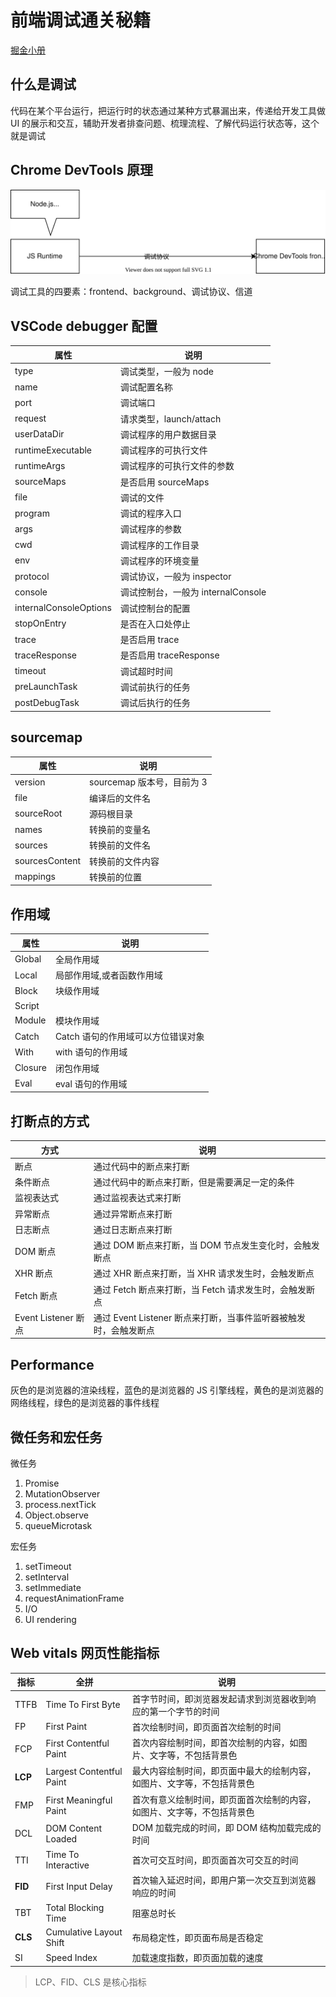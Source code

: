 # 前端调试通关秘籍

[掘金小册](https://juejin.cn/book/7070324244772716556)

## 什么是调试

代码在某个平台运行，把运行时的状态通过某种方式暴漏出来，传递给开发工具做 UI 的展示和交互，辅助开发者排查问题、梳理流程、了解代码运行状态等，这个就是调试

## Chrome DevTools 原理

![Chrome DevTools](../images/chrome-devtools.drawio.svg)

调试工具的四要素：frontend、background、调试协议、信道

## VSCode debugger 配置

| 属性                   | 说明                               |
| ---------------------- | ---------------------------------- |
| type                   | 调试类型，一般为 node              |
| name                   | 调试配置名称                       |
| port                   | 调试端口                           |
| request                | 请求类型，launch/attach            |
| userDataDir            | 调试程序的用户数据目录             |
| runtimeExecutable      | 调试程序的可执行文件               |
| runtimeArgs            | 调试程序的可执行文件的参数         |
| sourceMaps             | 是否启用 sourceMaps                |
| file                   | 调试的文件                         |
| program                | 调试的程序入口                     |
| args                   | 调试程序的参数                     |
| cwd                    | 调试程序的工作目录                 |
| env                    | 调试程序的环境变量                 |
| protocol               | 调试协议，一般为 inspector         |
| console                | 调试控制台，一般为 internalConsole |
| internalConsoleOptions | 调试控制台的配置                   |
| stopOnEntry            | 是否在入口处停止                   |
| trace                  | 是否启用 trace                     |
| traceResponse          | 是否启用 traceResponse             |
| timeout                | 调试超时时间                       |
| preLaunchTask          | 调试前执行的任务                   |
| postDebugTask          | 调试后执行的任务                   |

## sourcemap

| 属性           | 说明                       |
| -------------- | -------------------------- |
| version        | sourcemap 版本号，目前为 3 |
| file           | 编译后的文件名             |
| sourceRoot     | 源码根目录                 |
| names          | 转换前的变量名             |
| sources        | 转换前的文件名             |
| sourcesContent | 转换前的文件内容           |
| mappings       | 转换前的位置               |

## 作用域

| 属性    | 说明                               |
| ------- | ---------------------------------- |
| Global  | 全局作用域                         |
| Local   | 局部作用域,或者函数作用域          |
| Block   | 块级作用域                         |
| Script  |                                    |
| Module  | 模块作用域                         |
| Catch   | Catch 语句的作用域可以方位错误对象 |
| With    | with 语句的作用域                  |
| Closure | 闭包作用域                         |
| Eval    | eval 语句的作用域                  |

## 打断点的方式

| 方式                | 说明                                                             |
| ------------------- | ---------------------------------------------------------------- |
| 断点                | 通过代码中的断点来打断                                           |
| 条件断点            | 通过代码中的断点来打断，但是需要满足一定的条件                   |
| 监视表达式          | 通过监视表达式来打断                                             |
| 异常断点            | 通过异常断点来打断                                               |
| 日志断点            | 通过日志断点来打断                                               |
| DOM 断点            | 通过 DOM 断点来打断，当 DOM 节点发生变化时，会触发断点           |
| XHR 断点            | 通过 XHR 断点来打断，当 XHR 请求发生时，会触发断点               |
| Fetch 断点          | 通过 Fetch 断点来打断，当 Fetch 请求发生时，会触发断点           |
| Event Listener 断点 | 通过 Event Listener 断点来打断，当事件监听器被触发时，会触发断点 |

## Performance

灰色的是浏览器的渲染线程，蓝色的是浏览器的 JS 引擎线程，黄色的是浏览器的网络线程，绿色的是浏览器的事件线程

## 微任务和宏任务

微任务

1. Promise
2. MutationObserver
3. process.nextTick
4. Object.observe
5. queueMicrotask

宏任务

1. setTimeout
2. setInterval
3. setImmediate
4. requestAnimationFrame
5. I/O
6. UI rendering

## Web vitals 网页性能指标

| 指标    | 全拼                     | 说明                                                                   |
| ------- | ------------------------ | ---------------------------------------------------------------------- |
| TTFB    | Time To First Byte       | 首字节时间，即浏览器发起请求到浏览器收到响应的第一个字节的时间         |
| FP      | First Paint              | 首次绘制时间，即页面首次绘制的时间                                     |
| FCP     | First Contentful Paint   | 首次内容绘制时间，即首次绘制的内容，如图片、文字等，不包括背景色       |
| **LCP** | Largest Contentful Paint | 最大内容绘制时间，即页面中最大的绘制内容，如图片、文字等，不包括背景色 |
| FMP     | First Meaningful Paint   | 首次有意义绘制时间，即页面首次绘制的内容，如图片、文字等，不包括背景色 |
| DCL     | DOM Content Loaded       | DOM 加载完成的时间，即 DOM 结构加载完成的时间                          |
| TTI     | Time To Interactive      | 首次可交互时间，即页面首次可交互的时间                                 |
| **FID** | First Input Delay        | 首次输入延迟时间，即用户第一次交互到浏览器响应的时间                   |
| TBT     | Total Blocking Time      | 阻塞总时长                                                             |
| **CLS** | Cumulative Layout Shift  | 布局稳定性，即页面布局是否稳定                                         |
| SI      | Speed Index              | 加载速度指数，即页面加载的速度                                         |

> LCP、FID、CLS 是核心指标
